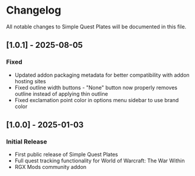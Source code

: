 # Changelog

All notable changes to Simple Quest Plates will be documented in this file.

## [1.0.1] - 2025-08-05

### Fixed
- Updated addon packaging metadata for better compatibility with addon hosting sites
- Fixed outline width buttons - "None" button now properly removes outline instead of applying thin outline
- Fixed exclamation point color in options menu sidebar to use brand color

## [1.0.0] - 2025-01-03

### Initial Release
- First public release of Simple Quest Plates
- Full quest tracking functionality for World of Warcraft: The War Within
- RGX Mods community addon